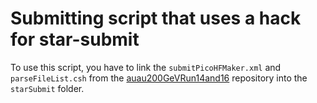 Submitting script that uses a hack for star-submit
==================================================

To use this script, you have to link the `submitPicoHFMaker.xml` and `parseFileList.csh` from the
[auau200GeVRun14and16](https://github.com/mirsimko/auau200GeVRun14and16/tree/master/starSubmit)
repository into the `starSubmit` folder.
